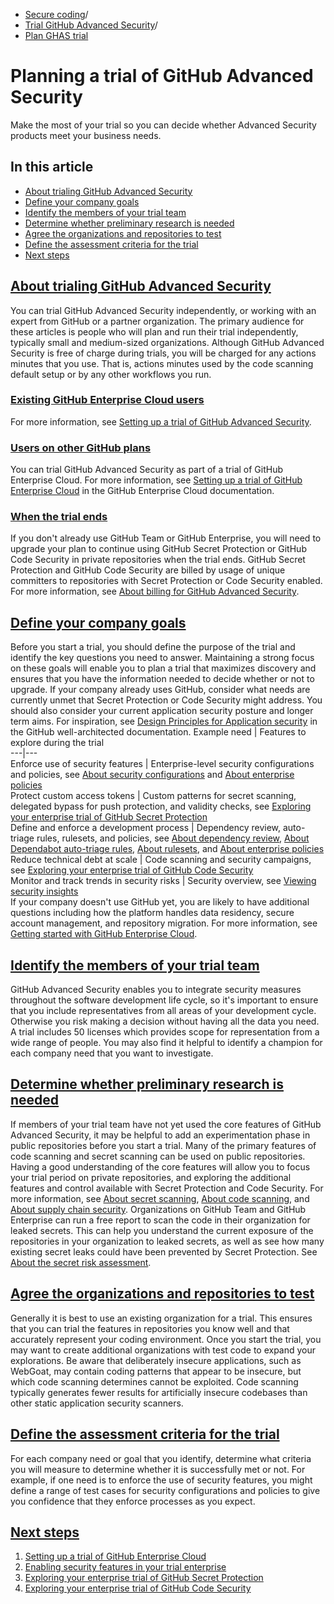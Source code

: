   * [Secure coding](https://docs.github.com/en/code-security "Secure coding")/
  * [Trial GitHub Advanced Security](https://docs.github.com/en/code-security/trialing-github-advanced-security "Trial GitHub Advanced Security")/
  * [Plan GHAS trial](https://docs.github.com/en/code-security/trialing-github-advanced-security/planning-a-trial-of-ghas "Plan GHAS trial")


# Planning a trial of GitHub Advanced Security
Make the most of your trial so you can decide whether Advanced Security products meet your business needs.
## In this article
  * [About trialing GitHub Advanced Security](https://docs.github.com/en/code-security/trialing-github-advanced-security/planning-a-trial-of-ghas#about-trialing-github-advanced-security)
  * [Define your company goals](https://docs.github.com/en/code-security/trialing-github-advanced-security/planning-a-trial-of-ghas#define-your-company-goals)
  * [Identify the members of your trial team](https://docs.github.com/en/code-security/trialing-github-advanced-security/planning-a-trial-of-ghas#identify-the-members-of-your-trial-team)
  * [Determine whether preliminary research is needed](https://docs.github.com/en/code-security/trialing-github-advanced-security/planning-a-trial-of-ghas#determine-whether-preliminary-research-is-needed)
  * [Agree the organizations and repositories to test](https://docs.github.com/en/code-security/trialing-github-advanced-security/planning-a-trial-of-ghas#agree-the-organizations-and-repositories-to-test)
  * [Define the assessment criteria for the trial](https://docs.github.com/en/code-security/trialing-github-advanced-security/planning-a-trial-of-ghas#define-the-assessment-criteria-for-the-trial)
  * [Next steps](https://docs.github.com/en/code-security/trialing-github-advanced-security/planning-a-trial-of-ghas#next-steps)


## [About trialing GitHub Advanced Security](https://docs.github.com/en/code-security/trialing-github-advanced-security/planning-a-trial-of-ghas#about-trialing-github-advanced-security)
You can trial GitHub Advanced Security independently, or working with an expert from GitHub or a partner organization. The primary audience for these articles is people who will plan and run their trial independently, typically small and medium-sized organizations.
Although GitHub Advanced Security is free of charge during trials, you will be charged for any actions minutes that you use. That is, actions minutes used by the code scanning default setup or by any other workflows you run.
### [Existing GitHub Enterprise Cloud users](https://docs.github.com/en/code-security/trialing-github-advanced-security/planning-a-trial-of-ghas#existing-github-enterprise-cloud-users)
For more information, see [Setting up a trial of GitHub Advanced Security](https://docs.github.com/en/billing/managing-billing-for-your-products/managing-billing-for-github-advanced-security/setting-up-a-trial-of-github-advanced-security#setting-up-your-trial-of-github-advanced-security).
### [Users on other GitHub plans](https://docs.github.com/en/code-security/trialing-github-advanced-security/planning-a-trial-of-ghas#users-on-other-github-plans)
You can trial GitHub Advanced Security as part of a trial of GitHub Enterprise Cloud. For more information, see [Setting up a trial of GitHub Enterprise Cloud](https://docs.github.com/en/enterprise-cloud@latest/admin/overview/setting-up-a-trial-of-github-enterprise-cloud) in the GitHub Enterprise Cloud documentation.
### [When the trial ends](https://docs.github.com/en/code-security/trialing-github-advanced-security/planning-a-trial-of-ghas#when-the-trial-ends)
If you don't already use GitHub Team or GitHub Enterprise, you will need to upgrade your plan to continue using GitHub Secret Protection or GitHub Code Security in private repositories when the trial ends.
GitHub Secret Protection and GitHub Code Security are billed by usage of unique committers to repositories with Secret Protection or Code Security enabled. For more information, see [About billing for GitHub Advanced Security](https://docs.github.com/en/billing/managing-billing-for-your-products/managing-billing-for-github-advanced-security/about-billing-for-github-advanced-security).
## [Define your company goals](https://docs.github.com/en/code-security/trialing-github-advanced-security/planning-a-trial-of-ghas#define-your-company-goals)
Before you start a trial, you should define the purpose of the trial and identify the key questions you need to answer. Maintaining a strong focus on these goals will enable you to plan a trial that maximizes discovery and ensures that you have the information needed to decide whether or not to upgrade.
If your company already uses GitHub, consider what needs are currently unmet that Secret Protection or Code Security might address. You should also consider your current application security posture and longer term aims. For inspiration, see [Design Principles for Application security](https://wellarchitected.github.com/library/application-security/design-principles/) in the GitHub well-architected documentation.
Example need | Features to explore during the trial  
---|---  
Enforce use of security features | Enterprise-level security configurations and policies, see [About security configurations](https://docs.github.com/en/enterprise-cloud@latest/admin/managing-code-security/securing-your-enterprise/about-security-configurations) and [About enterprise policies](https://docs.github.com/en/enterprise-cloud@latest/admin/enforcing-policies/enforcing-policies-for-your-enterprise/about-enterprise-policies)  
Protect custom access tokens | Custom patterns for secret scanning, delegated bypass for push protection, and validity checks, see [Exploring your enterprise trial of GitHub Secret Protection](https://docs.github.com/en/code-security/trialing-github-advanced-security/explore-trial-secret-scanning)  
Define and enforce a development process | Dependency review, auto-triage rules, rulesets, and policies, see [About dependency review](https://docs.github.com/en/code-security/supply-chain-security/understanding-your-software-supply-chain/about-dependency-review), [About Dependabot auto-triage rules](https://docs.github.com/en/code-security/dependabot/dependabot-auto-triage-rules/about-dependabot-auto-triage-rules), [About rulesets](https://docs.github.com/en/repositories/configuring-branches-and-merges-in-your-repository/managing-rulesets/about-rulesets), and [About enterprise policies](https://docs.github.com/en/enterprise-cloud@latest/admin/enforcing-policies/enforcing-policies-for-your-enterprise/about-enterprise-policies)  
Reduce technical debt at scale | Code scanning and security campaigns, see [Exploring your enterprise trial of GitHub Code Security](https://docs.github.com/en/code-security/trialing-github-advanced-security/explore-trial-code-scanning)  
Monitor and track trends in security risks | Security overview, see [Viewing security insights](https://docs.github.com/en/code-security/security-overview/viewing-security-insights)  
If your company doesn't use GitHub yet, you are likely to have additional questions including how the platform handles data residency, secure account management, and repository migration. For more information, see [Getting started with GitHub Enterprise Cloud](https://docs.github.com/en/get-started/onboarding/getting-started-with-github-enterprise-cloud).
## [Identify the members of your trial team](https://docs.github.com/en/code-security/trialing-github-advanced-security/planning-a-trial-of-ghas#identify-the-members-of-your-trial-team)
GitHub Advanced Security enables you to integrate security measures throughout the software development life cycle, so it's important to ensure that you include representatives from all areas of your development cycle. Otherwise you risk making a decision without having all the data you need. A trial includes 50 licenses which provides scope for representation from a wide range of people.
You may also find it helpful to identify a champion for each company need that you want to investigate.
## [Determine whether preliminary research is needed](https://docs.github.com/en/code-security/trialing-github-advanced-security/planning-a-trial-of-ghas#determine-whether-preliminary-research-is-needed)
If members of your trial team have not yet used the core features of GitHub Advanced Security, it may be helpful to add an experimentation phase in public repositories before you start a trial. Many of the primary features of code scanning and secret scanning can be used on public repositories. Having a good understanding of the core features will allow you to focus your trial period on private repositories, and exploring the additional features and control available with Secret Protection and Code Security.
For more information, see [About secret scanning](https://docs.github.com/en/code-security/secret-scanning/introduction/about-secret-scanning), [About code scanning](https://docs.github.com/en/code-security/code-scanning/introduction-to-code-scanning/about-code-scanning), and [About supply chain security](https://docs.github.com/en/code-security/supply-chain-security/understanding-your-software-supply-chain/about-supply-chain-security).
Organizations on GitHub Team and GitHub Enterprise can run a free report to scan the code in their organization for leaked secrets. This can help you understand the current exposure of the repositories in your organization to leaked secrets, as well as see how many existing secret leaks could have been prevented by Secret Protection. See [About the secret risk assessment](https://docs.github.com/en/code-security/securing-your-organization/understanding-your-organizations-exposure-to-leaked-secrets/about-secret-risk-assessment).
## [Agree the organizations and repositories to test](https://docs.github.com/en/code-security/trialing-github-advanced-security/planning-a-trial-of-ghas#agree-the-organizations-and-repositories-to-test)
Generally it is best to use an existing organization for a trial. This ensures that you can trial the features in repositories you know well and that accurately represent your coding environment. Once you start the trial, you may want to create additional organizations with test code to expand your explorations.
Be aware that deliberately insecure applications, such as WebGoat, may contain coding patterns that appear to be insecure, but which code scanning determines cannot be exploited. Code scanning typically generates fewer results for artificially insecure codebases than other static application security scanners.
## [Define the assessment criteria for the trial](https://docs.github.com/en/code-security/trialing-github-advanced-security/planning-a-trial-of-ghas#define-the-assessment-criteria-for-the-trial)
For each company need or goal that you identify, determine what criteria you will measure to determine whether it is successfully met or not. For example, if one need is to enforce the use of security features, you might define a range of test cases for security configurations and policies to give you confidence that they enforce processes as you expect.
## [Next steps](https://docs.github.com/en/code-security/trialing-github-advanced-security/planning-a-trial-of-ghas#next-steps)
  1. [Setting up a trial of GitHub Enterprise Cloud](https://docs.github.com/en/enterprise-cloud@latest/admin/overview/setting-up-a-trial-of-github-enterprise-cloud)
  2. [Enabling security features in your trial enterprise](https://docs.github.com/en/code-security/trialing-github-advanced-security/enable-security-features-trial)
  3. [Exploring your enterprise trial of GitHub Secret Protection](https://docs.github.com/en/code-security/trialing-github-advanced-security/explore-trial-secret-scanning)
  4. [Exploring your enterprise trial of GitHub Code Security](https://docs.github.com/en/code-security/trialing-github-advanced-security/explore-trial-code-scanning)


